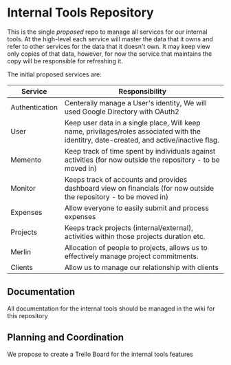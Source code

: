 # Internal Tools Repository

This is the single *proposed* repo to manage all services for our internal tools. At the high-level each service will master the data that it owns and refer to other services for the data that it doesn't own. It may keep view only copies of that data, however, for now the service that maintains the copy will be responsible for refreshing it.

The initial proposed services are:

| Service         | Responsibility |
|-----------------|----------------|
| Authentication | Centerally manage a User's identity, We will used Google Directory with OAuth2 |
| User | Keep user data in a single place, Will keep name, privilages/roles associated with the identitry, date-created, and active/inactive flag.|
| Memento | Keep track of time spent by individuals against activities (for now outside the repository - to be moved in) |
| Monitor | Keeps track of accounts and provides dashboard view on financials (for now outside the repository - to be moved in) |
| Expenses| Allow everyone to easily submit and process expenses | 
| Projects| Keeps track projects (internal/external), activities within those projects duration etc. | 
| Merlin  | Allocation of people to projects, allows us to effectively manage project commitments. |
| Clients | Allow us to manage our relationship with clients |

## Documentation

All documentation for the internal tools should be managed in the wiki for this repository


## Planning and Coordination

We propose to create a Trello Board for the internal tools features
